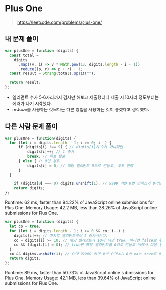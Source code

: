 # Plus One

> https://leetcode.com/problems/plus-one/

## 내 문제 풀이

>

```javascript
var plusOne = function (digits) {
  const total =
    digits
      .map((v, i) => v * Math.pow(10, digits.length - i - 1))
      .reduce((p, r) => p + r) + 1;
  const result = String(total).split("");

  return result;
};
```

- 엘리먼트 수가 5-6자리까지 검사만 해보고 제출했더니 제출 시 10자리 정도부터는 에러가 나기 시작했다.
- reduce를 사용하는 것보다는 다른 방법을 사용하는 것이 좋겠다고 생각했다.

## 다른 사람 문제 풀이

```javascript
var plusOne = function(digits) {
  for (let i = digits.length - 1; i >= 0; i--) {
      if (digits[i] !== 9) { // digits[i]가 9가 아니라면
          digits[i]++; // 1 증가
          break; // 루프 탈출
      } else { // 9인 경우
          digits[i] = 0; // 해당 엘리먼트 0으로 만들고, 루프 진행
      }
  }

    if (digits[0] === 0) digits.unshift(1); // 9999 라면 0번 인덱스가 0이므로 맨 앞에 1을 unshift 한다.
    return digits;
};
```
Runtime: 62 ms, faster than 94.22% of JavaScript online submissions for Plus One.
Memory Usage: 42.2 MB, less than 28.26% of JavaScript online submissions for Plus One.

```javascript
var plusOne = function (digits) {
  let co = true;
  for (let i = digits.length - 1; i >= 0 && co; i--) {
    digits[i]++; // 마지막 엘리먼트부터 1 증가시킨다.
    co = digits[i] >= 10; // 해당 엘리먼트가 10이 되면 true, 아니면 false로 루프는 끝
    co && (digits[i] = 0); // true면 해당 엘리먼트를 0으로 만들고 뒤에서 다음 엘리먼트 수행
  }
  co && digits.unshift(1); // 만약 99999 라면 0번 인덱스가 0이 co는 true로 빠져나오기 때문에 맨 앞에 1을 unshift 해준다.
  return digits;
};
```
Runtime: 89 ms, faster than 50.73% of JavaScript online submissions for Plus One.
Memory Usage: 42.1 MB, less than 39.64% of JavaScript online submissions for Plus One.